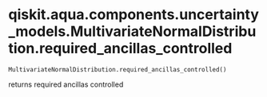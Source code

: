 # qiskit.aqua.components.uncertainty\_models.MultivariateNormalDistribution.required\_ancillas\_controlled

`MultivariateNormalDistribution.required_ancillas_controlled()`

returns required ancillas controlled
